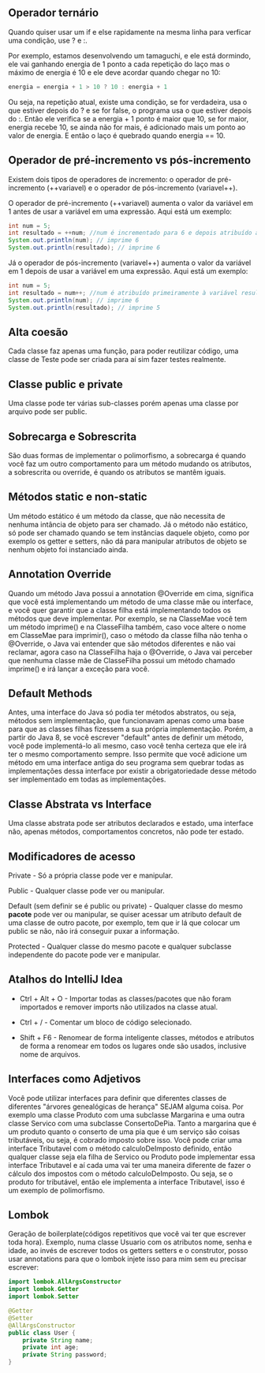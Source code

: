 ## Operador ternário
Quando quiser usar um if e else rapidamente na mesma linha para verficar uma condição, use ? e :.

Por exemplo, estamos desenvolvendo um tamaguchi, e ele está dormindo, ele vai ganhando energia de 1 ponto a cada repetição do laço mas o máximo de energia é 10 e ele deve acordar quando chegar no 10:
```java
energia = energia + 1 > 10 ? 10 : energia + 1
```
Ou seja, na repetição atual, existe uma condição, se for verdadeira, usa o que estiver depois do ? e se for false, o programa usa o que estiver depois do :. Então ele verifica se a energia + 1 ponto é maior que 10, se for maior, energia recebe 10, se ainda não for mais, é adicionado mais um ponto ao valor de energia. E então o laço é quebrado quando energia == 10.

## Operador de pré-incremento vs pós-incremento
Existem dois tipos de operadores de incremento: o operador de pré-incremento (++variavel) e o operador de pós-incremento (variavel++).

O operador de pré-incremento (++variavel) aumenta o valor da variável em 1 antes de usar a variável em uma expressão. Aqui está um exemplo:
```java
int num = 5;
int resultado = ++num; //num é incrementado para 6 e depois atribuído a resultado
System.out.println(num); // imprime 6
System.out.println(resultado); // imprime 6
```
Já o operador de pós-incremento (variavel++) aumenta o valor da variável em 1 depois de usar a variável em uma expressão. Aqui está um exemplo:
```java
int num = 5;
int resultado = num++; //num é atribuído primeiramente à variável resultado e depois incrementado para 6
System.out.println(num); // imprime 6
System.out.println(resultado); // imprime 5

```

## Alta coesão
Cada classe faz apenas uma função, para poder reutilizar código, uma classe de Teste pode ser criada para aí sim fazer testes realmente.

## Classe public e private
Uma classe pode ter várias sub-classes porém apenas uma classe por arquivo pode ser public.

## Sobrecarga e Sobrescrita
São duas formas de implementar o polimorfismo, a sobrecarga é quando você faz um outro comportamento para um método mudando os atributos, a sobrescrita ou override, é quando os atributos se mantêm iguais.

## Métodos static e non-static
Um método estático é um método da classe, que não necessita de nenhuma intância de objeto para ser chamado. Já o método não estático, só pode ser chamado quando se tem instâncias daquele objeto, como por exemplo os getter e setters, não dá para manipular atributos de objeto se nenhum objeto foi instanciado ainda.

## Annotation Override
Quando um método Java possui a annotation @Override em cima, significa que você está implementando um método de uma classe mãe ou interface, e você quer garantir que a classe filha está implementando todos os métodos que deve implementar. Por exemplo, se na ClasseMae você tem um método imprime() e na ClasseFilha também, caso voce altere o nome em ClasseMae para imprimir(), caso o método da classe filha não tenha o @Override, o Java vai entender que são métodos diferentes e não vai reclamar, agora caso na ClasseFilha haja o @Override, o Java vai perceber que nenhuma classe mãe de ClasseFilha possui um método chamado imprime() e irá lançar a exceção para você.

## Default Methods
Antes, uma interface do Java só podia ter métodos abstratos, ou seja, métodos sem implementação, que funcionavam apenas como uma base para que as classes filhas fizessem a sua própria implementação. Porém, a partir do Java 8, se você escrever "default" antes de definir um método, você pode implementá-lo ali mesmo, caso você tenha certeza que ele irá ter o mesmo comportamento sempre. Isso permite que você adicione um método em uma interface antiga do seu programa sem quebrar todas as implementações dessa interface por existir a obrigatoriedade desse método ser implementado em todas as implementações.

## Classe Abstrata vs Interface
Uma classe abstrata pode ser atributos declarados e estado, uma interface não, apenas métodos, comportamentos concretos, não pode ter estado.

## Modificadores de acesso
Private - Só a própria classe pode ver e manipular.

Public - Qualquer classe pode ver ou manipular.

Default (sem definir se é public ou private) - Qualquer classe do mesmo **pacote** pode ver ou manipular, se quiser acessar um atributo default de uma classe de outro pacote, por exemplo, tem que ir lá que colocar um public se não, não irá conseguir puxar a informação.

Protected - Qualquer classe do mesmo pacote e qualquer subclasse independente do pacote pode ver e manipular.

## Atalhos do IntelliJ Idea
* Ctrl + Alt + O - Importar todas as classes/pacotes que não foram importados e remover imports não utilizados na classe atual.

* Ctrl + / - Comentar um bloco de código selecionado.

* Shift + F6 - Renomear de forma inteligente classes, métodos e atributos de forma a renomear em todos os lugares onde são usados, inclusive nome de arquivos.

## Interfaces como Adjetivos
Você pode utilizar interfaces para definir que diferentes classes de diferentes "árvores genealógicas de herança" SEJAM alguma coisa. Por exemplo uma classe Produto com uma subclasse Margarina e uma outra classe Servico com uma subclasse ConsertoDePia. Tanto a margarina que é um produto quanto o conserto de uma pia que é um serviço são coisas tributáveis, ou seja, é cobrado imposto sobre isso. Você pode criar uma interface Tributavel com o método calculoDeImposto definido, então qualquer classe seja ela filha de Servico ou Produto pode implementar essa interface Tributavel e aí cada uma vai ter uma maneira diferente de fazer o cálculo dos impostos com o método calculoDeImposto. Ou seja, se o produto for tributável, então ele implementa a interface Tributavel, isso é um exemplo de polimorfismo.

## Lombok
Geração de boilerplate(códigos repetitivos que você vai ter que escrever toda hora). Exemplo, numa classe Usuario com os atributos nome, senha e idade, ao invés de escrever todos os getters setters e o construtor, posso usar annotations para que o lombok injete isso para mim sem eu precisar escrever:
```java
import lombok.AllArgsConstructor
import lombok.Getter
import lombok.Setter

@Getter
@Setter
@AllArgsConstructor
public class User {
    private String name;
    private int age;
    private String password;
}
```
